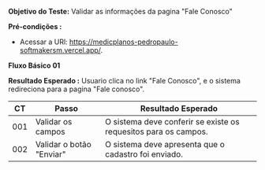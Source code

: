 **Objetivo do Teste:** Validar as informações da pagina "Fale Conosco"

**Pré-condições :** 
* Acessar a URl: https://medicplanos-pedropaulo-softmakersm.vercel.app/.

**Fluxo Básico 01**

**Resultado Esperado :** Usuario clica no link "Fale Conosco", e o sistema redireciona para a pagina "Fale conosco".


| CT| Passo| Resultado Esperado|
| ------ | ------ |  ------ |
| 001| Validar os campos                             | O sistema deve conferir se existe os requesitos para os campos. | 
| 002| Validar o botão "Enviar"                      | O sistema deve apresenta que o cadastro foi enviado. | 



















